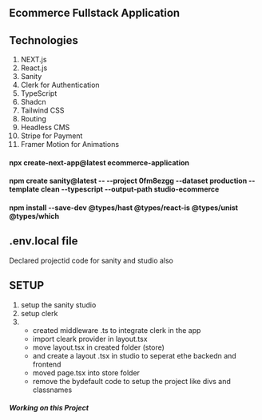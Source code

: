 ## Ecommerce Fullstack Application 

## Technologies 
1. NEXT.js
2. React.js 
3. Sanity
4. Clerk for Authentication
5. TypeScript
6. Shadcn
7. Tailwind CSS
8. Routing
9. Headless CMS
10. Stripe for Payment 
11. Framer Motion for Animations

####  npx create-next-app@latest ecommerce-application
####  npm create sanity@latest -- --project 0fm8ezgg --dataset production --template clean --typescript --output-path studio-ecommerce
#### npm install --save-dev @types/hast @types/react-is @types/unist @types/which


## .env.local file 
Declared projectid code for sanity and studio also

## SETUP
1. setup the sanity studio
2. setup clerk
3.  - created middleware .ts to integrate clerk in the app
    - import cleark provider in layout.tsx
    - move layout.tsx in created folder (store)
    - and create a layout .tsx in studio to seperat ethe backedn and frontend
    - moved page.tsx into store folder
    - remove the bydefault code to setup the project like divs and classnames

##### Working on this Project
